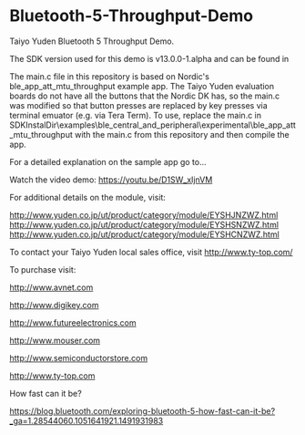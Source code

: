 # Bluetooth-5-Throughput-Demo
Taiyo Yuden Bluetooth 5 Throughput Demo.

The SDK version used for this demo is v13.0.0-1.alpha and can be found in [](https://developer.nordicsemi.com/nRF5_SDK/nRF5_SDK_v13.x.x/nRF5_SDK_13.0.0-1.alpha_055eef3.zip)

The main.c file in this repository is based on Nordic's ble_app_att_mtu_throughput example app. The Taiyo Yuden evaluation boards do not have all the buttons that the Nordic DK has, so the main.c was modified so that button presses are replaced by key presses via terminal emuator (e.g. via Tera Term). To use, replace the main.c in SDKInstalDir\examples\ble_central_and_peripheral\experimental\ble_app_att_mtu_throughput with the main.c from this repository and then compile the app.

For a detailed explanation on the sample app go to...
[](http://infocenter.nordicsemi.com/topic/com.nordic.infocenter.sdk5.v13.0.0/ble_sdk_app_att_mtu.html?cp=4_0_2_4_1_1_0)

Watch the video demo: https://youtu.be/D1SW_xIjnVM

For additional details on the module, visit:

http://www.yuden.co.jp/ut/product/category/module/EYSHJNZWZ.html
http://www.yuden.co.jp/ut/product/category/module/EYSHSNZWZ.html
http://www.yuden.co.jp/ut/product/category/module/EYSHCNZWZ.html 

To contact your Taiyo Yuden local sales office, visit http://www.ty-top.com/

To purchase visit:

http://www.avnet.com

http://www.digikey.com

http://www.futureelectronics.com

http://www.mouser.com

http://www.semiconductorstore.com

http://www.ty-top.com

How fast can it be?

https://blog.bluetooth.com/exploring-bluetooth-5-how-fast-can-it-be?_ga=1.28544060.1051641921.1491931983
